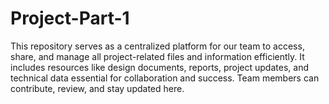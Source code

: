 # Project-Part-1
This repository serves as a centralized platform for our team to access, share, and manage all project-related files and information efficiently. It includes resources like design documents, reports, project updates, and technical data essential for collaboration and success. Team members can contribute, review, and stay updated here.

